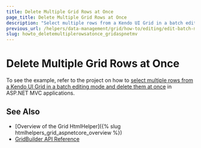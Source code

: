 ```yaml
---
title: Delete Multiple Grid Rows at Once
page_title: Delete Multiple Grid Rows at Once
description: "Select multiple rows from a Kendo UI Grid in a batch editing mode and delete them at once in ASP.NET MVC applications."
previous_url: /helpers/data-management/grid/how-to/editing/edit-batch-mode-mutliselect-delete
slug: howto_deletemultiplerowsatonce_gridaspnetmv
---
```


# Delete Multiple Grid Rows at Once

To see the example, refer to the project on how to [select multiple rows from a Kendo UI Grid in a batch editing mode and delete them at once](https://github.com/telerik/ui-for-aspnet-mvc-examples/tree/master/Telerik.Examples.Mvc/Telerik.Examples.Mvc/Areas/GridEditingBatchMultiSelectionDelete) in ASP.NET MVC applications.

## See Also

* [Overview of the Grid HtmlHelper]({% slug htmlhelpers_grid_aspnetcore_overview %})
* [GridBuilder API Reference](https://docs.telerik.com/aspnet-mvc/api/kendo.mvc.ui.fluent/gridbuilder)
